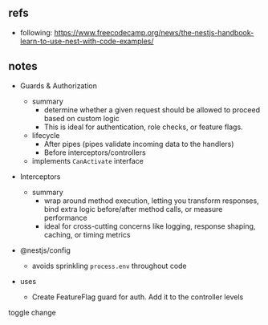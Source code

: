 ## refs

- following: https://www.freecodecamp.org/news/the-nestjs-handbook-learn-to-use-nest-with-code-examples/

## notes

- Guards & Authorization
  - summary
    - determine whether a given request should be allowed to proceed based on custom logic
    - This is ideal for authentication, role checks, or feature flags.
  - lifecycle
    - After pipes (pipes validate incoming data to the handlers)
    - Before interceptors/controllers
  - implements `CanActivate` interface
- Interceptors
  - summary
    - wrap around method execution, letting you transform responses, bind extra logic before/after method calls, or measure performance
    - ideal for cross-cutting concerns like logging, response shaping, caching, or timing metrics
- @nestjs/config
  - avoids sprinkling `process.env` throughout code

- uses
  - Create FeatureFlag guard for auth. Add it to the controller levels


toggle change